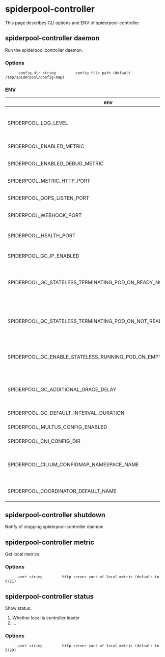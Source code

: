 # spiderpool-controller

This page describes CLI options and ENV of spiderpool-controller.

## spiderpool-controller daemon

Run the spiderpool controller daemon.

### Options

```
    --config-dir string         config file path (default /tmp/spiderpool/config-map)
```

### ENV

| env                                                               | default | description                                                                                      |
|-------------------------------------------------------------------|---------|--------------------------------------------------------------------------------------------------|
| SPIDERPOOL_LOG_LEVEL                                              | info    | Log level, optional values are "debug", "info", "warn", "error", "fatal", "panic".               |
| SPIDERPOOL_ENABLED_METRIC                                         | false   | Enable/disable metrics.                                                                          |
| SPIDERPOOL_ENABLED_DEBUG_METRIC                                   | false   | Enable spiderpool agent to collect debug level metrics.                                          |
| SPIDERPOOL_METRIC_HTTP_PORT                                       | false   | The metrics port of spiderpool agent.                                                            |
| SPIDERPOOL_GOPS_LISTEN_PORT                                       | 5724    | The gops port of spiderpool Controller.                                                          |
| SPIDERPOOL_WEBHOOK_PORT                                           | 5722    | Webhook HTTP server port.                                                                        |
| SPIDERPOOL_HEALTH_PORT                                            | 5720    | The http Port for spiderpoolController, for health checking and http service.                    |
| SPIDERPOOL_GC_IP_ENABLED                                          | true    | Enable/disable IP GC.                                                                            |
| SPIDERPOOL_GC_STATELESS_TERMINATING_POD_ON_READY_NODE_ENABLED     | true    | Enable/disable IP GC for stateless Terminating pod when the pod corresponding node is ready.     |
| SPIDERPOOL_GC_STATELESS_TERMINATING_POD_ON_NOT_READY_NODE_ENABLED | true    | Enable/disable IP GC for stateless Terminating pod when the pod corresponding node is not ready. |
| SPIDERPOOL_GC_ENABLE_STATELESS_RUNNING_POD_ON_EMPTY_POD_STATUS_IPS | false   | Enable/disable IP GC for stateless pod who is running and empty pod status IPs.                  |
| SPIDERPOOL_GC_ADDITIONAL_GRACE_DELAY                              | true    | The gc delay seconds after the pod times out of deleting graceful period.                        |
| SPIDERPOOL_GC_DEFAULT_INTERVAL_DURATION                           | true    | The gc all interval duration.                                                                    |
| SPIDERPOOL_MULTUS_CONFIG_ENABLED                                  | true    | Enable/disable SpiderMultusConfig.                                                               |
| SPIDERPOOL_CNI_CONFIG_DIR                                         | /etc/cni/net.d    | The host path of the cni config directory.                                                       |
| SPIDERPOOL_CILIUM_CONFIGMAP_NAMESPACE_NAME                        | kube-system/cilium-config.    | The cilium's configMap, default is kube-system/cilium-config.                                    |
| SPIDERPOOL_COORDINATOR_DEFAULT_NAME                               | default | the name of default spidercoordinator CR |

## spiderpool-controller shutdown

Notify of stopping spiderpool-controller daemon.

## spiderpool-controller metric

Get local metrics.

### Options

```
    --port string         http server port of local metric (default to 5721)
```

## spiderpool-controller status

Show status:

1. Whether local is controller leader
2. ...

### Options

```
    --port string         http server port of local metric (default to 5720)
```
